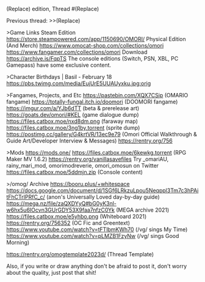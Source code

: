 (Replace) edition, Thread #(Replace)

Previous thread: >>(Replace)

\>Game Links
Steam Edition
https://store.steampowered.com/app/1150690/OMORI/
Physical Edition (And Merch)
https://www.omocat-shop.com/collections/omori
https://www.fangamer.com/collections/omori
Download
https://archive.is/FqpTS
The console editions (Switch, PSN, XBL, PC Gamepass) have some exclusive content.

\>Character Birthdays | Basil - February 18
https://pbs.twimg.com/media/EujUrE5UUAUyxku.jpg:orig

\>Fangames, Projects, and Etc
https://pastebin.com/XQX7CSip (OMARIO fangame)
https://totally-fungal.itch.io/doomori (DOOMORI fangame)
https://imgur.com/a/YJb6dTT (beta & prerelease art)
https://goats.dev/omori/#KEL (game dialogue dump)
https://files.catbox.moe/nxd8dm.png (faraway map)
https://files.catbox.moe/3ng1by.torrent (sprite dump)
https://postimg.cc/gallery/G4krtVR/13ec9e79 (Omori Official Walkthrough & Guide Art/Developer Interview & Messages)
https://rentry.org/756

\>Mods
https://mods.one/
https://files.catbox.moe/6kewkg.torrent (RPG Maker MV 1.6.2)
https://rentry.org/vanillasavefiles
Try \_omariAU, rainy_mari_mod, omorimodreverie, omori_omosun on Twitter
https://files.catbox.moe/5ddmjn.zip (Console content)

\>/omog/ Archive
https://booru.plus/+whitespace
https://docs.google.com/document/d/1SGf6LRkzuLpou5Neqppl3Tm7c3hPAitFhCTrIPRfC_c/ (anon's Universally Loved day-by-day guide)
https://mega.nz/file/zaQXDYyQ#bG0yK3nl-w6hx5u6IOcvn3GUrGDY53X9faa7nfzC0Yk (MEGA archive 2021)
https://files.catbox.moe/e5yhbo.png (Whiteboard 2021)
https://rentry.org/756352 (OC Fic and Greentext)
https://www.youtube.com/watch?v=tFTlbmKWh70 (/vg/ sings My Time)
https://www.youtube.com/watch?v=pLMZB1FzyNw (/vg/ sings Good Morning)

https://rentry.org/omogtemplate2023d/ (Thread Template)

Also, if you write or draw anything don't be afraid to post it, don't worry about the quality, just post that shit!